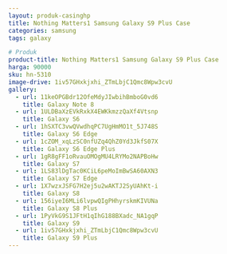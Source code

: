 ```yaml
---
layout: produk-casinghp
title: Nothing Matters1 Samsung Galaxy S9 Plus Case
categories: samsung
tags: galaxy

# Produk
product-title: Nothing Matters1 Samsung Galaxy S9 Plus Case
harga: 90000
sku: hn-5310
image-drive: 1iv57GHxkjxhi_ZTmLbjC1Qmc8Wpw3cvU
gallery:
  - url: 11keOPGBdr12OfeMdyJIwbihBmboG0vd6
    title: Galaxy Note 8
  - url: 1ULDBaXzEVkRxkX4EWKkmzzQaXf4Vtsnp
    title: Galaxy S6
  - url: 1hSXTC3vwQVwdhqPC7UgHmMO1t_5J748S
    title: Galaxy S6 Edge
  - url: 1cZOM_xqLzSC0nfUZq4QhZ0Yd3JkfS07X
    title: Galaxy S6 Edge Plus
  - url: 1gR8gFF1oRvauOMOgMU4LRYMo2NAPBoHw
    title: Galaxy S7
  - url: 1LS83lDgTac0KCiL6peMoImBwSA60AXN3
    title: Galaxy S7 Edge
  - url: 1X7wzxJSFG7H2ej5u2wAKTJ2SyUAhKt-i
    title: Galaxy S8
  - url: 156iyeI6MLi6lvpwQIgPHhyrskmKIVUNa
    title: Galaxy S8 Plus
  - url: 1PyVkG9S1JFtH1qIhG188BXadc_NA1gqP
    title: Galaxy S9
  - url: 1iv57GHxkjxhi_ZTmLbjC1Qmc8Wpw3cvU
    title: Galaxy S9 Plus
---
```

